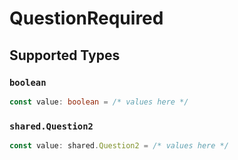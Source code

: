 # QuestionRequired


## Supported Types

### `boolean`

```typescript
const value: boolean = /* values here */
```

### `shared.Question2`

```typescript
const value: shared.Question2 = /* values here */
```

